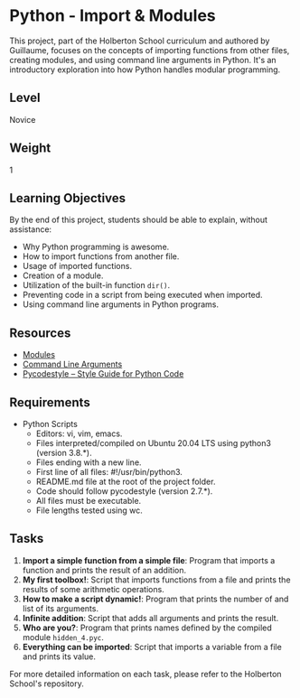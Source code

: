 # Python - Import & Modules

This project, part of the Holberton School curriculum and authored by Guillaume, focuses on the concepts of importing functions from other files, creating modules, and using command line arguments in Python. It's an introductory exploration into how Python handles modular programming.

## Level
Novice

## Weight
1

## Learning Objectives
By the end of this project, students should be able to explain, without assistance:
- Why Python programming is awesome.
- How to import functions from another file.
- Usage of imported functions.
- Creation of a module.
- Utilization of the built-in function `dir()`.
- Preventing code in a script from being executed when imported.
- Using command line arguments in Python programs.

## Resources
- [Modules](https://docs.python.org/3/tutorial/modules.html)
- [Command Line Arguments](https://docs.python.org/3/tutorial/stdlib.html#command-line-arguments)
- [Pycodestyle – Style Guide for Python Code](https://www.python.org/dev/peps/pep-0008/)

## Requirements
- Python Scripts
  - Editors: vi, vim, emacs.
  - Files interpreted/compiled on Ubuntu 20.04 LTS using python3 (version 3.8.*).
  - Files ending with a new line.
  - First line of all files: #!/usr/bin/python3.
  - README.md file at the root of the project folder.
  - Code should follow pycodestyle (version 2.7.*).
  - All files must be executable.
  - File lengths tested using wc.

## Tasks
1. **Import a simple function from a simple file**: Program that imports a function and prints the result of an addition.
2. **My first toolbox!**: Script that imports functions from a file and prints the results of some arithmetic operations.
3. **How to make a script dynamic!**: Program that prints the number of and list of its arguments.
4. **Infinite addition**: Script that adds all arguments and prints the result.
5. **Who are you?**: Program that prints names defined by the compiled module `hidden_4.pyc`.
6. **Everything can be imported**: Script that imports a variable from a file and prints its value.

For more detailed information on each task, please refer to the Holberton School's repository.
